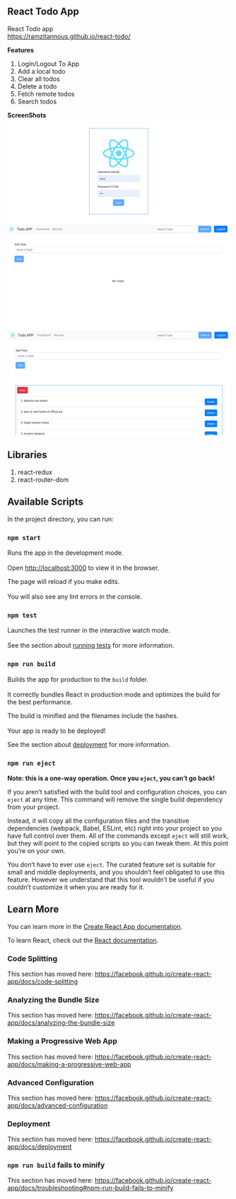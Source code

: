 
## React Todo App  
React Todo app  
https://ramzitannous.github.io/react-todo/

 **Features**

 1. Login/Logout To App 
 2. Add a local todo  
 3. Clear all todos
 4. Delete a todo
 5. Fetch remote todos
 6. Search todos
 

**ScreenShots**
<img src="./screenshots/1.png">
<img src="./screenshots/2.png">
<img src="./screenshots/3.png">

## Libraries  
 1. react-redux 
 2. react-router-dom  
 
## Available Scripts  
  
In the project directory, you can run:  
  
### `npm start`  
  
Runs the app in the development mode.<br />  
Open [http://localhost:3000](http://localhost:3000) to view it in the browser.  
  
The page will reload if you make edits.<br />  
You will also see any lint errors in the console.  
  
### `npm test`  
  
Launches the test runner in the interactive watch mode.<br />  
See the section about [running tests](https://facebook.github.io/create-react-app/docs/running-tests) for more information.  
  
### `npm run build`  
  
Builds the app for production to the `build` folder.<br />  
It correctly bundles React in production mode and optimizes the build for the best performance.  
  
The build is minified and the filenames include the hashes.<br />  
Your app is ready to be deployed!  
  
See the section about [deployment](https://facebook.github.io/create-react-app/docs/deployment) for more information.  
  
### `npm run eject`  
  
**Note: this is a one-way operation. Once you `eject`, you can’t go back!**  
  
If you aren’t satisfied with the build tool and configuration choices, you can `eject` at any time. This command will remove the single build dependency from your project.  
  
Instead, it will copy all the configuration files and the transitive dependencies (webpack, Babel, ESLint, etc) right into your project so you have full control over them. All of the commands except `eject` will still work, but they will point to the copied scripts so you can tweak them. At this point you’re on your own.  
  
You don’t have to ever use `eject`. The curated feature set is suitable for small and middle deployments, and you shouldn’t feel obligated to use this feature. However we understand that this tool wouldn’t be useful if you couldn’t customize it when you are ready for it.  
  
## Learn More  
  
You can learn more in the [Create React App documentation](https://facebook.github.io/create-react-app/docs/getting-started).  
  
To learn React, check out the [React documentation](https://reactjs.org/).  
  
### Code Splitting  
  
This section has moved here: https://facebook.github.io/create-react-app/docs/code-splitting  
  
### Analyzing the Bundle Size  
  
This section has moved here: https://facebook.github.io/create-react-app/docs/analyzing-the-bundle-size  
  
### Making a Progressive Web App  
  
This section has moved here: https://facebook.github.io/create-react-app/docs/making-a-progressive-web-app  
  
### Advanced Configuration  
  
This section has moved here: https://facebook.github.io/create-react-app/docs/advanced-configuration  
  
### Deployment  
  
This section has moved here: https://facebook.github.io/create-react-app/docs/deployment  
  
### `npm run build` fails to minify  
  
This section has moved here: https://facebook.github.io/create-react-app/docs/troubleshooting#npm-run-build-fails-to-minify
